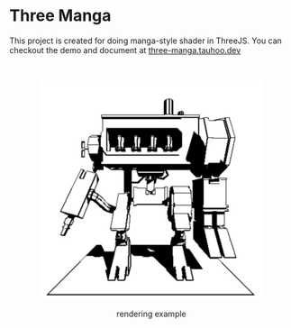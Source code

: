 # Three Manga

This project is created for doing manga-style shader in ThreeJS. You can checkout the demo and document at [three-manga.tauhoo.dev](three-manga.tauhoo.dev)

<br>

<p align="center">
  <img src="./demo.png" width="400px"/>
</p>

<p align="center">rendering example</p>
